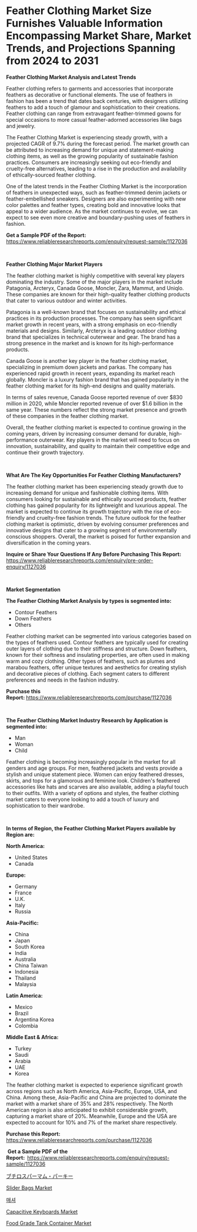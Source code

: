 <p><h1>Feather Clothing Market Size Furnishes Valuable Information Encompassing Market Share, Market Trends, and Projections Spanning from 2024 to 2031</h1></p><p><strong>Feather Clothing Market Analysis and Latest Trends</strong></p>
<p><p>Feather clothing refers to garments and accessories that incorporate feathers as decorative or functional elements. The use of feathers in fashion has been a trend that dates back centuries, with designers utilizing feathers to add a touch of glamour and sophistication to their creations. Feather clothing can range from extravagant feather-trimmed gowns for special occasions to more casual feather-adorned accessories like bags and jewelry.</p><p>The Feather Clothing Market is experiencing steady growth, with a projected CAGR of 9.7% during the forecast period. The market growth can be attributed to increasing demand for unique and statement-making clothing items, as well as the growing popularity of sustainable fashion practices. Consumers are increasingly seeking out eco-friendly and cruelty-free alternatives, leading to a rise in the production and availability of ethically-sourced feather clothing.</p><p>One of the latest trends in the Feather Clothing Market is the incorporation of feathers in unexpected ways, such as feather-trimmed denim jackets or feather-embellished sneakers. Designers are also experimenting with new color palettes and feather types, creating bold and innovative looks that appeal to a wider audience. As the market continues to evolve, we can expect to see even more creative and boundary-pushing uses of feathers in fashion.</p></p>
<p><strong>Get a Sample PDF of the Report:&nbsp;</strong> <a href="https://www.reliableresearchreports.com/enquiry/request-sample/1127036">https://www.reliableresearchreports.com/enquiry/request-sample/1127036</a></p>
<p>&nbsp;</p>
<p><strong>Feather Clothing Major Market Players</strong></p>
<p><p>The feather clothing market is highly competitive with several key players dominating the industry. Some of the major players in the market include Patagonia, Arcteryx, Canada Goose, Moncler, Zara, Mammut, and Uniqlo. These companies are known for their high-quality feather clothing products that cater to various outdoor and winter activities.</p><p>Patagonia is a well-known brand that focuses on sustainability and ethical practices in its production processes. The company has seen significant market growth in recent years, with a strong emphasis on eco-friendly materials and designs. Similarly, Arcteryx is a leading outdoor clothing brand that specializes in technical outerwear and gear. The brand has a strong presence in the market and is known for its high-performance products.</p><p>Canada Goose is another key player in the feather clothing market, specializing in premium down jackets and parkas. The company has experienced rapid growth in recent years, expanding its market reach globally. Moncler is a luxury fashion brand that has gained popularity in the feather clothing market for its high-end designs and quality materials.</p><p>In terms of sales revenue, Canada Goose reported revenue of over $830 million in 2020, while Moncler reported revenue of over $1.6 billion in the same year. These numbers reflect the strong market presence and growth of these companies in the feather clothing market.</p><p>Overall, the feather clothing market is expected to continue growing in the coming years, driven by increasing consumer demand for durable, high-performance outerwear. Key players in the market will need to focus on innovation, sustainability, and quality to maintain their competitive edge and continue their growth trajectory.</p></p>
<p>&nbsp;</p>
<p><strong>What Are The Key Opportunities For Feather Clothing Manufacturers?</strong></p>
<p><p>The feather clothing market has been experiencing steady growth due to increasing demand for unique and fashionable clothing items. With consumers looking for sustainable and ethically sourced products, feather clothing has gained popularity for its lightweight and luxurious appeal. The market is expected to continue its growth trajectory with the rise of eco-friendly and cruelty-free fashion trends. The future outlook for the feather clothing market is optimistic, driven by evolving consumer preferences and innovative designs that cater to a growing segment of environmentally conscious shoppers. Overall, the market is poised for further expansion and diversification in the coming years.</p></p>
<p><strong>Inquire or Share Your Questions If Any Before Purchasing This Report:</strong> <a href="https://www.reliableresearchreports.com/enquiry/pre-order-enquiry/1127036">https://www.reliableresearchreports.com/enquiry/pre-order-enquiry/1127036</a></p>
<p>&nbsp;</p>
<p><strong>Market Segmentation</strong></p>
<p><strong>The Feather Clothing Market Analysis by types is segmented into:</strong></p>
<p><ul><li>Contour Feathers</li><li>Down Feathers</li><li>Others</li></ul></p>
<p><p>Feather clothing market can be segmented into various categories based on the types of feathers used. Contour feathers are typically used for creating outer layers of clothing due to their stiffness and structure. Down feathers, known for their softness and insulating properties, are often used in making warm and cozy clothing. Other types of feathers, such as plumes and marabou feathers, offer unique textures and aesthetics for creating stylish and decorative pieces of clothing. Each segment caters to different preferences and needs in the fashion industry.</p></p>
<p><strong>Purchase this Report:&nbsp;</strong><a href="https://www.reliableresearchreports.com/purchase/1127036">https://www.reliableresearchreports.com/purchase/1127036</a></p>
<p>&nbsp;</p>
<p><strong>The Feather Clothing Market Industry Research by Application is segmented into:</strong></p>
<p><ul><li>Man</li><li>Woman</li><li>Child</li></ul></p>
<p><p>Feather clothing is becoming increasingly popular in the market for all genders and age groups. For men, feathered jackets and vests provide a stylish and unique statement piece. Women can enjoy feathered dresses, skirts, and tops for a glamorous and feminine look. Children's feathered accessories like hats and scarves are also available, adding a playful touch to their outfits. With a variety of options and styles, the feather clothing market caters to everyone looking to add a touch of luxury and sophistication to their wardrobe.</p></p>
<p>&nbsp;</p>
<p><strong>In terms of Region, the Feather Clothing Market Players available by Region are:</strong></p>
<p>
    <p> <strong> North America: </strong>
        <ul>
            <li>United States</li>
            <li>Canada</li>
        </ul>
        </p> 
    <p> <strong> Europe: </strong>
        <ul>
            <li>Germany</li>
            <li>France</li>
            <li>U.K.</li>
            <li>Italy</li>
            <li>Russia</li>
        </ul>
        </p> 
    <p> <strong> Asia-Pacific: </strong>
        <ul>
            <li>China</li>
            <li>Japan</li>
            <li>South Korea</li>
            <li>India</li>
            <li>Australia</li>
            <li>China Taiwan</li>
            <li>Indonesia</li>
            <li>Thailand</li>
            <li>Malaysia</li>
        </ul>
        </p> 
    <p> <strong> Latin America: </strong>
        <ul>
            <li>Mexico</li>
            <li>Brazil</li>
            <li>Argentina Korea</li>
            <li>Colombia</li>
        </ul>
        </p> 
    <p> <strong> Middle East & Africa: </strong>
        <ul>
            <li>Turkey</li>
            <li>Saudi</li>
            <li>Arabia</li>
            <li>UAE</li>
            <li>Korea</li>
        </ul>
    </p>
    </p>
<p><p>The feather clothing market is expected to experience significant growth across regions such as North America, Asia-Pacific, Europe, USA, and China. Among these, Asia-Pacific and China are projected to dominate the market with a market share of 35% and 28% respectively. The North American region is also anticipated to exhibit considerable growth, capturing a market share of 20%. Meanwhile, Europe and the USA are expected to account for 10% and 7% of the market share respectively.</p></p>
<p><strong>Purchase this Report: </strong><a href="https://www.reliableresearchreports.com/purchase/1127036">https://www.reliableresearchreports.com/purchase/1127036</a></p>
<p>&nbsp;<strong>Get a Sample PDF of the Report:&nbsp;&nbsp;</strong><a href="https://www.reliableresearchreports.com/enquiry/request-sample/1127036">https://www.reliableresearchreports.com/enquiry/request-sample/1127036</a></p>
<p><strong></strong></p>
<p><p><a href="https://medium.com/@melliestracke2023/butyrospermum-parkii%E3%81%AE%E5%B8%82%E5%A0%B4%E5%8B%95%E5%90%91%E3%81%A8%E5%B8%82%E5%A0%B4%E5%88%86%E6%9E%90%E3%81%AF%E6%9C%9F%E9%96%932024%E5%B9%B4%E3%81%8B%E3%82%892031%E5%B9%B4%E3%81%BE%E3%81%A7%E4%BA%88%E6%B8%AC%E3%81%95%E3%82%8C%E3%81%A6%E3%81%84%E3%81%BE%E3%81%99-fbc0f31edc67">ブチロスパーマム・パーキー</a></p><p><a href="https://github.com/Hazelklievgspy6vdcsmu106w/Market-Research-Report-List-1/blob/main/slider-bags-market.md">Slider Bags Market</a></p><p><a href="https://github.com/CorEmtymerich56566/Market-Research-Report-List-1/blob/main/98172004998.md">매셔</a></p><p><a href="https://github.com/lubmix/Market-Research-Report-List-1/blob/main/capacitive-keyboards-market.md">Capacitive Keyboards Market</a></p><p><a href="https://issuu.com/reportprime-2/docs/food-grade-tank-container-market-size-2030.pptx">Food Grade Tank Container Market</a></p></p>